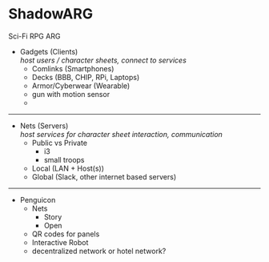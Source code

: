 # ShadowARG
Sci-Fi RPG ARG

* Gadgets (Clients)  
_host users / character sheets, connect to services_
  * Comlinks (Smartphones)
  * Decks (BBB, CHIP, RPi, Laptops)
  * Armor/Cyberwear (Wearable)
  * gun with motion sensor
  * 

---

* Nets (Servers)  
_host services for character sheet interaction, communication_
  * Public vs Private
      - i3
      - small troops
  * Local (LAN + Host(s))
  * Global (Slack, other internet based servers)

---

* Penguicon
  * Nets
      * Story
      * Open
  * QR codes for panels
  * Interactive Robot
  * decentralized network or hotel network?
